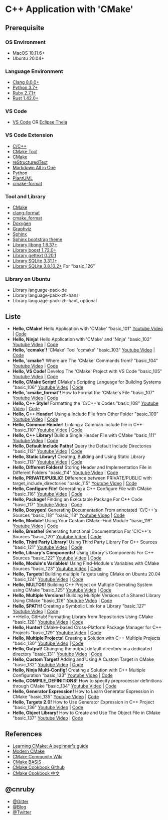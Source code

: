 # C++ Application with 'CMake'

## Prerequisite

### OS Environment
- MacOS 10.11.6+
- Ubuntu 20.04+

### Language Environment
- [Clang 8.0.0+](https://clang.llvm.org/)
- [Python 3.7+](https://www.python.org/)
- [Ruby 2.7.1+](https://www.ruby-lang.org/en/)
- [Rust 1.42.0+](https://www.rust-lang.org/)

### VS Code
- [VS Code](https://code.visualstudio.com/) OR [Eclipse Theia](https://theia-ide.org/)

### VS Code Extension
- [C/C++](https://marketplace.visualstudio.com/items?itemName=ms-vscode.cpptools)
- [CMake Tool](https://marketplace.visualstudio.com/items?itemName=ms-vscode.cmake-tools) 
- [CMake](https://marketplace.visualstudio.com/items?itemName=twxs.cmake)
- [reStructuredText](https://marketplace.visualstudio.com/items?itemName=lextudio.restructuredtext)
- [Markdown All in One](https://marketplace.visualstudio.com/items?itemName=yzhang.markdown-all-in-one)
- [Python](https://marketplace.visualstudio.com/items?itemName=ms-python.python)
- [PlantUML](https://marketplace.visualstudio.com/items?itemName=jebbs.plantuml)
- [cmake-format](https://marketplace.visualstudio.com/items?itemName=cheshirekow.cmake-format)

### Tool and Library
- [CMake](https://cmake.org/)
- [clang-format](https://clang.llvm.org/docs/ClangFormatStyleOptions.html)
- [cmake_format](https://github.com/cheshirekow/cmake_format)
- [Doxygen](http://www.doxygen.nl/)
- [Graphviz](http://graphviz.org/)
- [Sphinx](https://www.sphinx-doc.org/)
- [Sphinx bootstrap theme](https://github.com/ryan-roemer/sphinx-bootstrap-theme)
- [Library libpng 1.6.37+](http://www.libpng.org/pub/png/libpng.html)
- [Library boost 1.72.0+](https://www.boost.org/)
- [Library gettext 0.20.1](https://www.gnu.org/software/gettext/)
- [Library SQLite 3.31.1+](https://www.sqlite.org/index.html)
- [Library SQLite 3.8.10.2+](https://www.sqlite.org/index.html) For "basic_126"

### Library on Ubuntu
- Library language-pack-de
- Library language-pack-zh-hans
- Library language-pack-zh-hant, optional

## Liste
- **Hello, CMake!** Hello Application with 'CMake' "basic_101" [Youtube Video](https://youtu.be/I2-fIgkGfy8) | [Code](https://github.com/cnruby/w3h1_cmake/tree/basic_101)
- **Hello, Ninja!** Hello Application with 'CMake' and 'Ninja' "basic_102" [Youtube Video](https://youtu.be/wPpknWBG3v4) | [Code](https://github.com/cnruby/w3h1_cmake/tree/basic_102)
- **Hello, 'ccmake'!** 'CMake' Tool 'ccmake' "basic_103" [Youtube Video](https://youtu.be/yV7kopPr2Dk) | [Code](https://github.com/cnruby/w3h1_cmake/tree/basic_103)
- **Hello, 'cmake'!** Where are The 'CMake' Commands from? "basic_104" [Youtube Video](https://youtu.be/Dkfdqyeh4OM) | [Code](https://github.com/cnruby/w3h1_cmake/tree/basic_104)
- **Hello, VS Code!** Develop The 'CMake' Project with VS Code "basic_105" [Youtube Video](https://youtu.be/GgImAx-TTfY) | [Code](https://github.com/cnruby/w3h1_cmake/tree/basic_105)
- **Hello, CMake Script!** CMake's Scripting Language for Building Systems "basic_106" [Youtube Video](https://youtu.be/frS4Zc4zhMU) | [Code](https://github.com/cnruby/w3h1_cmake/tree/basic_106)
- **Hello, 'cmake_format'!** How to Format the 'CMake's File "basic_107" [Youtube Video](https://youtu.be/mhM12sqDKpE) | [Code](https://github.com/cnruby/w3h1_cmake/tree/basic_107)
- **Hello, C++ Style!** Formatting the 'C/C++'s Codes "basic_108" [Youtube Video](https://youtu.be/uN6OollV1xo) | [Code](https://github.com/cnruby/w3h1_cmake/tree/basic_108)
- **Hello, C++ Header!** Using a Include File from Other Folder "basic_109" [Youtube Video](https://youtu.be/dHt_i7-sBNM) | [Code](https://github.com/cnruby/w3h1_cmake/tree/basic_109)
- **Hello, Common Header!** Linking a Comman Include file in C++ "basic_110" [Youtube Video](https://youtu.be/XHcIdPFaTw0) | [Code](https://github.com/cnruby/w3h1_cmake/tree/basic_110)
- **Hello, C++ Library!** Build a Single Header File with CMake "basic_111" [Youtube Video](https://youtu.be/a0FdU06UGtQ) | [Code](https://github.com/cnruby/w3h1_cmake/tree/basic_111)
- **Hello, Default Include Paths!** Query the Default Include Directories "basic_112" [Youtube Video](https://youtu.be/-1hA3QqJKEw) | [Code](https://github.com/cnruby/w3h1_cmake/tree/basic_112)
- **Hello, Static Library!** Creating, Building and Using Static Library "basic_113" [Youtube Video](https://youtu.be/ztmYpK7lFCI) | [Code](https://github.com/cnruby/w3h1_cmake/tree/basic_113)
- **Hello, Different Folders!** Storing Header and Implementation File in Different Folders "basic_114" [Youtube Video](https://youtu.be/nTc_m7ELkzE) | [Code](https://github.com/cnruby/w3h1_cmake/tree/basic_114)
- **Hello, PRIVATE/PUBLIC!** Difference between PRIVATE/PUBLIC with target_include_directories "basic_115" [Youtube Video](https://youtu.be/pmRWYYEXLoc) | [Code](https://github.com/cnruby/w3h1_cmake/tree/basic_115)
- **Hello, Configure File!** Generating a C++ Configure File with CMake "basic_116" [Youtube Video](https://youtu.be/thJFmINbG0U) | [Code](https://github.com/cnruby/w3h1_cmake/tree/basic_116)
- **Hello, Package!** Finding an Executable Package For C++ Code "basic_117" [Youtube Video](https://youtu.be/D5sny0H8jUM) | [Code](https://github.com/cnruby/w3h1_cmake/tree/basic_117)
- **Hello, Doxygen!** Generating Documentation From annotated 'C/C++'s Sources "basic_118" "basic_118" [Youtube Video](https://youtu.be/T1CBiV09v8w) | [Code](https://github.com/cnruby/w3h1_cmake/tree/basic_118)
- **Hello, Module!** Using Your Custom CMake-Find Module "basic_119" [Youtube Video](https://youtu.be/7SkNPLFLrEc) | [Code](https://github.com/cnruby/w3h1_cmake/tree/basic_119)
- **Hello, Breathe!** Generating functional Documentation For 'C/C++'s Sources "basic_120" [Youtube Video](https://youtu.be/RE6rbuy11Z0) | [Code](https://github.com/cnruby/w3h1_cmake/tree/basic_120)
- **Hello, Third Party Library!** Using Third Party Library For C++ Sources "basic_121" [Youtube Video](https://youtu.be/fPAShAPvlio) | [Code](https://github.com/cnruby/w3h1_cmake/tree/basic_121)
- **Hello, Library's Components!** Using Library's Components For C++ Sources "basic_122" [Youtube Video](https://youtu.be/AMn65HQ5WAE) | [Code](https://github.com/cnruby/w3h1_cmake/tree/basic_122)
- **Hello, Module's Variables!** Using Find-Module's Variables with CMake Sources "basic_123" [Youtube Video](https://youtu.be/UuMJGiRZmlA) | [Code](https://github.com/cnruby/w3h1_cmake/tree/basic_123)
- **Hello, Targets!** Building multiple Targets using CMake on Ubuntu 20.04 "basic_124" [Youtube Video](https://youtu.be/-T4BMEI2agc) | [Code](https://github.com/cnruby/w3h1_cmake/tree/basic_124)
- **Hello, MULTOS!** Building C++ Project on Multiple Operating System using CMake "basic_125" [Youtube Video](https://youtu.be/fBkFHSka2NA) | [Code](https://github.com/cnruby/w3h1_cmake/tree/basic_125)
- **Hello, Multiple Versions!** Building Multiple Versions of a Shared Library Using CMake "basic_126" [Youtube Video](https://youtu.be/GmXbz3yfhWc) | [Code](https://github.com/cnruby/w3h1_cmake/tree/basic_126)
- **Hello, $PATH!** Creating a Symbolic Link for a Library "basic_127" [Youtube Video](https://youtu.be/DFdMZvpCoCg) | [Code](https://github.com/cnruby/w3h1_cmake/tree/basic_127)
- **Hello, GitHub! Formatting Library from Repositories Using CMake "basic_128" [Youtube Video](https://youtu.be/27zsR2It2K8) | [Code](https://github.com/cnruby/w3h1_cmake/tree/basic_128)
- **Hello, Hunter!** CMake-based Cross-Platform Package Manager for C++ Projects "basic_129" [Youtube Video](https://youtu.be/QWBu7vykWpc) | [Code](https://github.com/cnruby/w3h1_cmake/tree/basic_129)
- **Hello, Multiple Projects!** Creating a Solution with C++ Multiple Projects "basic_130" [Youtube Video](https://youtu.be/Vt5TEcFm0Hg) | [Code](https://github.com/cnruby/w3h1_cmake/tree/basic_130)
- **Hello, Output!** Changing the output default directory in a dedicated directory "basic_131" [Youtube Video](https://youtu.be/HnXP8jgryC4) | [Code](https://github.com/cnruby/w3h1_cmake/tree/basic_131)
- **Hello, Custom Target!** Adding and Using A Custom Target in CMake "basic_132" [Youtube Video](https://youtu.be/xcJbhFgVI04) | [Code](https://github.com/cnruby/w3h1_cmake/tree/basic_132)
- **Hello, Ninja Multi-Config!** Creating a Solution with C++ Multiple Configuration "basic_133" [Youtube Video](https://youtu.be/TLpscEDcI1U) | [Code](https://github.com/cnruby/w3h1_cmake/tree/basic_133)
- **Hello, COMPILE_DEFINITIONS!** How to specify preprocessor definitions through CMake "basic_134" [Youtube Video](https://youtu.be/4GPcMCwWgVM) | [Code](https://github.com/cnruby/w3h1_cmake/tree/basic_134)
- **Hello, Generator Expression!** How to Learn Generator Expression in CMake "basic_135" [Youtube Video](https://youtu.be/xZkakSO3_II) | [Code](https://github.com/cnruby/w3h1_cmake/tree/basic_135)
- **Hello, Targets 2.0!** How to Use Generator Expression in C++ Project "basic_136" [Youtube Video](https://youtu.be/hEWES7JgrfU) | [Code](https://github.com/cnruby/w3h1_cmake/tree/basic_136)
- **Hello, Object Library!** How to Create and Use The Object File in CMake "basic_137" [Youtube Video](https://youtu.be/xj1fx2Xsl-U) | [Code](https://github.com/cnruby/w3h1_cmake/tree/basic_137)

## References
- [Learning CMake: A beginner's guide](https://tuannguyen68.gitbooks.io/learning-cmake-a-beginner-s-guide/content/index.html)
- [Modern CMake](https://cliutils.gitlab.io/modern-cmake/)
- [CMake Community Wiki](https://gitlab.kitware.com/cmake/community/-/wikis/home)
- [CMake BASIS](https://cmake-basis.github.io/quickstart.html)
- [CMake Cookbook Github](https://github.com/dev-cafe/cmake-cookbook)
- [CMake Cookbook 中文](https://chenxiaowei.gitbook.io/cmake-cookbook/)

## @cnruby
- [@Gitter](https://gitter.im/cnruby)
- [@Blog](https://www.blogger.com/blogger.g?tab=mj1&blogID=19758264#allposts/postNum=0)
- [@Twitter](https://twitter.com/cnruby)
